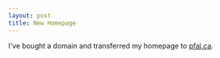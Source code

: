 ```yaml
---
layout: post
title: New Homepage
---
```


I've bought a domain and transferred my homepage to [pfaj.ca](https://pfaj.ca).